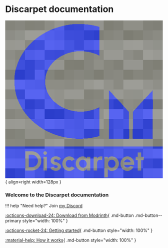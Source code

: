 # Discarpet documentation

![Discarpet logo](/assets/logo.png){ align=right width=128px }

### Welcome to the Discarpet documentation

!!! help "Need help?"
    Join [my Discord](https://discord.gg/etTDQAVSgt)

[:octicons-download-24: Download from Modrinth](https://modrinth.com/mod/discarpet){ .md-button .md-button--primary style="width: 100%" }

[:octicons-rocket-24: Getting started](/setup.md){ .md-button style="width: 100%" }

[:material-help: How it works](/how-it-works.md){ .md-button style="width: 100%" }